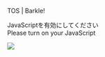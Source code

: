 TOS | Barkle!

JavaScriptを有効にしてください  
Please turn on your JavaScript

![](/static-assets/splash.png?1727247349317)